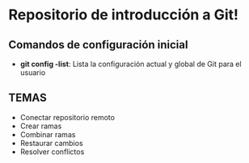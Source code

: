 # Repositorio de introducción a Git!

## Comandos de configuración inicial
* **git config -list**: Lista la configuración actual y global  de Git para el usuario

## TEMAS
* Conectar repositorio remoto
* Crear ramas
* Combinar ramas
* Restaurar cambios
* Resolver conflictos